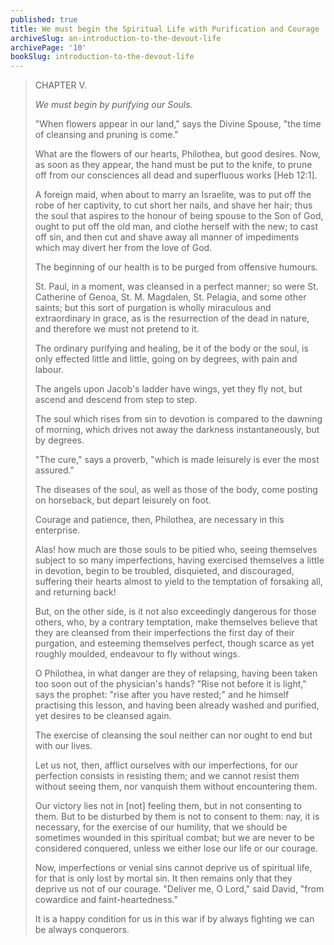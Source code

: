 ```yaml
---
published: true
title: We must begin the Spiritual Life with Purification and Courage
archiveSlug: an-introduction-to-the-devout-life
archivePage: '10'
bookSlug: introduction-to-the-devout-life
---
```


> CHAPTER V.
>
> *We must begin by purifying our Souls.*
>
> "When flowers appear in our land," says the Divine Spouse, "the time of cleansing and pruning is come."
>
> What are the flowers of our hearts, Philothea, but good desires. Now, as soon as they appear, the hand must be put to the knife, to prune off from our consciences all dead and superfluous works [Heb 12:1].
>
> A foreign maid, when about to marry an Israelite, was to put off the robe of her captivity, to cut short her nails, and shave her hair; thus the soul that aspires to the honour of being spouse to the Son of God, ought to put off the old man, and clothe herself with the new; to cast off sin, and then cut and shave away all manner of impediments which may divert her from the love of God.
>
> The beginning of our health is to be purged from offensive humours.
>
> St. Paul, in a moment, was cleansed in a perfect manner; so were St. Catherine of Genoa, St. M. Magdalen, St. Pelagia, and some other saints; but this sort of purgation is wholly miraculous and extraordinary in grace, as is the resurrection of the dead in nature, and therefore we must not pretend to it.
>
> The ordinary purifying and healing, be it of the body or the soul, is only effected little and little, going on by degrees, with pain and labour.
>
> The angels upon Jacob's ladder have wings, yet they fly not, but ascend and descend from step to step.
>
> The soul which rises from sin to devotion is compared to the dawning of morning, which drives not away the darkness instantaneously, but by degrees.
>
> "The cure," says a proverb, "which is made leisurely is ever the most assured."
>
> The diseases of the soul, as well as those of the body, come posting on horseback, but depart leisurely on foot.
>
> Courage and patience, then, Philothea, are necessary in this enterprise.
>
> Alas! how much are those souls to be pitied who, seeing themselves subject to so many imperfections, having exercised themselves a little in devotion, begin to be troubled, disquieted, and discouraged, suffering their hearts almost to yield to the temptation of forsaking all, and returning back!
>
> But, on the other side, is it not also exceedingly dangerous for those others, who, by a contrary temptation, make themselves believe that they are cleansed from their imperfections the first day of their purgation, and esteeming themselves perfect, though scarce as yet roughly moulded, endeavour to fly without wings.
>
> O Philothea, in what danger are they of relapsing, having been taken too soon out of the physician's hands? "Rise not before it is light," says the prophet: "rise after you have rested;" and he himself practising this lesson, and having been already washed and purified, yet desires to be cleansed again.
>
> The exercise of cleansing the soul neither can nor ought to end but with our lives.
>
> Let us not, then, afflict ourselves with our imperfections, for our perfection consists in resisting them; and we cannot resist them without seeing them, nor vanquish them without encountering them.
>
> Our victory lies not in [not] feeling them, but in not consenting to them. But to be disturbed by them is not to consent to them: nay, it is necessary, for the exercise of our humility, that we should be sometimes wounded in this spiritual combat; but we are never to be considered conquered, unless we either lose our life or our courage.
>
> Now, imperfections or venial sins cannot deprive us of spiritual life, for that is only lost by mortal sin. It then remains only that they deprive us not of our courage. "Deliver me, O Lord," said David, "from cowardice and faint-heartedness."
>
> It is a happy condition for us in this war if by always fighting we can be always conquerors.
